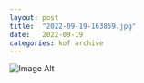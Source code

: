 ```yaml
---
layout:	post
title:	"2022-09-19-163859.jpg"
date:	2022-09-19
categories:	kof archive
---
```


![Image Alt](https://k0f.github.io/assets/2022-09-19-163859.jpg)